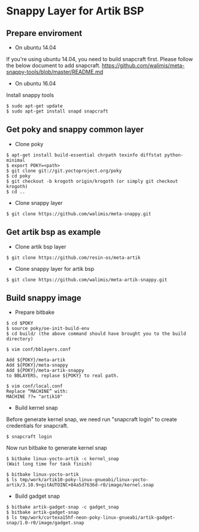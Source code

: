 Snappy Layer for Artik BSP
==========================

Prepare enviroment
------------------

- On ubuntu 14.04

If you're using ubuntu 14.04, you need to build snapcraft first.
Please follow the below document to add snapcraft.
https://github.com/walimis/meta-snappy-tools/blob/master/README.md

- On ubuntu 16.04

Install snappy tools

```
$ sudo apt-get update
$ sudo apt-get install snapd snapcraft
```


Get poky and snappy common layer
--------------------------------

- Clone poky

```
$ apt-get install build-essential chrpath texinfo diffstat python-minimal
$ export POKY=<path>
$ git clone git://git.yoctoproject.org/poky
$ cd poky
$ git checkout -b krogoth origin/krogoth (or simply git checkout krogoth)
$ cd ..
```

- Clone snappy layer

```
$ git clone https://github.com/walimis/meta-snappy.git

```

Get artik bsp as example
------------------------

- Clone artik bsp layer

```
$ git clone https://github.com/resin-os/meta-artik
```

- Clone snappy layer for artik bsp

```
$ git clone https://github.com/walimis/meta-artik-snappy.git
```


Build snappy image
------------------

- Prepare bitbake

```
$ cd $POKY
$ source poky/oe-init-build-env
$ cd build/ (the above command should have brought you to the build directory)

$ vim conf/bblayers.conf

Add ${POKY}/meta-artik
Add ${POKY}/meta-snappy
Add ${POKY}/meta-artik-snappy
to BBLAYERS, replase ${POKY} to real path.

$ vim conf/local.conf
Replace “MACHINE” with:
MACHINE ??= "artik10"
```

- Build kernel snap

Before generate kernel snap, we need run "snapcraft login" to create credentials for snapcraft.

```
$ snapcraft login
```

Now run bitbake to generate kernel snap

```
$ bitbake linux-yocto-artik -c kernel_snap
(Wait long time for task finish)

$ bitbake linux-yocto-artik
$ ls tmp/work/artik10-poky-linux-gnueabi/linux-yocto-artik/3.10.9+gitAUTOINC+84a5d7636d-r0/image/kernel.snap
```

- Build gadget snap

```
$ bitbake artik-gadget-snap -c gadget_snap
$ bitbake artik-gadget-snap
$ ls tmp/work/cortexa15hf-neon-poky-linux-gnueabi/artik-gadget-snap/1.0-r0/image/gadget.snap
```

